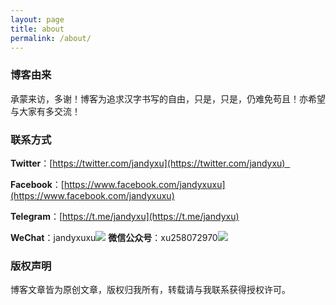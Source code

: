```yaml
---
layout: page
title: about
permalink: /about/ 
---
```


### 博客由来

承蒙来访，多谢！博客为追求汉字书写的自由，只是，只是，仍难免苟且！亦希望与大家有多交流！

### 联系方式

**Twitter**：[https://twitter.com/jandyxu](https://twitter.com/jandyxu)  

**Facebook**：[https://www.facebook.com/jandyxuxu](https://www.facebook.com/jandyxuxu) 

**Telegram**：[https://t.me/jandyxu](https://t.me/jandyxu)     

**WeChat**：jandyxuxu![](https://raw.githubusercontent.com/jandyxu/jandyxu.github.io/master/images/%E5%BE%AE%E4%BF%A1%E5%8F%B7.jpg)                      **微信公众号**：xu258072970![](https://raw.githubusercontent.com/jandyxu/jandyxu.github.io/master/images/%E5%85%AC%E4%BC%97%E5%8F%B7.jpg )

### 版权声明

博客文章皆为原创文章，版权归我所有，转载请与我联系获得授权许可。





